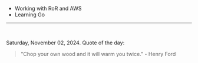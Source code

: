 - Working with RoR and AWS
- Learning Go

---

<br>

<!-- quote_marker -->
Saturday, November 02, 2024. Quote of the day:

> "Chop your own wood and it will warm you twice." - Henry Ford
